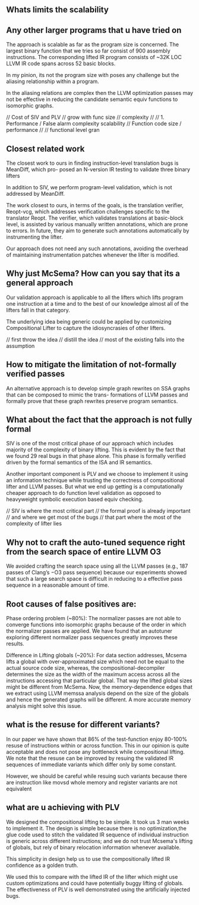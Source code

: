 ## Whats limits the scalability
## Any other larger programs that u have tried on

The approach is scalable as far as the program size is concerned. 
The largest binary function that we tries so far consist of
900 assembly instructions. The corresponding lifted IR program consists of ~32K
LOC LLVM IR code spans across 52 basic blocks.

In my pinion, its not the program size with poses any challenge but the aliasing relationship within
a program.

In the aliasing relations are complex then the LLVM optimization passes may not be effective in
reducing the candidate semantic equiv functions to isomorphic graphs.

// Cost of SIV and PLV
// grow with func size
// complexity
// 
// 1. Performance / False alarm complexity scalability
// Function code size / performance 
// 
// functional level gran



## Closest related work
The closest work to ours in finding instruction-level translation bugs is MeanDiff, which pro-
posed an N-version IR testing to validate three binary lifters

In addition to SIV, we perform program-level validation, which
is not addressed by MeanDiff.


The work closest to ours, in terms of the goals, is the translation verifier, Reopt-vcg,
which addresses verification challenges specific to the translator Reopt. The verifier,
which validates translations at basic-block level, is assisted by various manually written
annotations, which are prone to errors. In future, they aim to generate such annotations
automatically by instrumenting the lifter. 

Our approach does not need any such annotations,
avoiding the overhead of maintaining instrumentation patches whenever the lifter is modified.

## Why just McSema? How can you say that its a general approach
Our validation approach is applicable to all the lifters which lifts program one instruction at a time
and to the best of our knowledge almost all of the lifters fall in that category.

The underlying idea being generic could be applied by customizing Compositional
Lifter to capture the  idiosyncrasies of other lifters.

// first throw the idea
// distill the idea
// most of the existing falls into the assumption

## How to mitigate the limitation of not-formally verified passes
An alternative approach is to
develop simple graph rewrites on SSA graphs that can be composed to mimic the trans-
formations of LLVM passes and formally prove that these graph rewrites preserve program
semantics.


## What about the fact that the approach is not fully formal
SIV is one of the most critical phase of our approach which includes majority of the
complexity of binary lifting. This is evident by the fact that we found 29 real bugs
in that phase alone.
This phase is formally verified driven by the formal semantics of the ISA and IR semantics.

Another important component is PLV and we choose to implement it using an information 
technique while trusting the correctness of compositional lifter and LLVM passes.
But what we end up getting is a computationally cheaper approach to do function level
validation as opposed to  heavyweight symbolic execution based equiv checking.


// SIV is where the most critical part 
// the formal proof is already important
// and where we get most of the bugs
// that part where the most of the complexity of lifter lies


## Why not to craft the auto-tuned sequence right from the search space of entire LLVM O3
We avoided crafting
the search space using all the LLVM passes (e.g., 187 passes of Clang’s −O3 pass sequence)
because our experiments showed that such a large search space is difficult
in reducing to a effective pass sequence in a reasonable amount of time.

## Root causes of false positives are:

Phase ordering problem (~80%): The normalizer passes are not able to converge
                               functions into isomorphic graphs because of the
                               order in which the normalizer passes are
                               applied. We have found that an autotuner
                               exploring different normalizer pass sequences
                               greatly improves these results.

Difference in Lifting globals (~20%): For data section addresses, Mcsema lifts
                                      a global with over-approximated size
                                      which need not be equal to the actual
                                      source code size, whereas, the
                                      compositional-decompiler determines the
                                      size as the width of the maximum access
                                      across all the instructions accessing
                                      that particular global. That way the
                                      lifted global sizes might be different
                                      from McSema. Now, the memory-dependence
                                      edges that we extract using LLVM memssa
                                      analysis depend on the size of the
                                      globals and hence the generated graphs
                                      will be different. A more accurate memory
                                      analysis might solve this issue.


## what is the resuse for different variants?
In our paper we have shown that 86% of the test-function enjoy 80-100% resuse of 
instructions within or across function. This in our opinion is quite acceptable 
and does not pose any bottleneck while compositional lifting.
We note that the resuse can be improved by resuing the validated IR sequences of 
immediate variants which differ only by some constant.

However, we should be careful while resuing such variants because there are instruction like movsd 
whole memory and register variants are not equivalent

## what are u achieving with PLV

We designed the compositional lifting to be simple. It took us 3 man weeks to implement it.
The design is simple because there is no optimization,the glue code used to stitch the 
validated IR sequence of individual instruction is generic across different instructions;
and we do not trust Mcsema's lifting of globals, but rely of binary relocation information whenever available.

This simplicity in design help us to  use the compositionally lifted IR confidence
as a golden truth.

We used this to compare with the lifted IR of the lifter which might use custom optimizations and could have potentially buggy
lifting of globals.
The effectiveness of PLV is well demonstrated using the artificially injected bugs.




